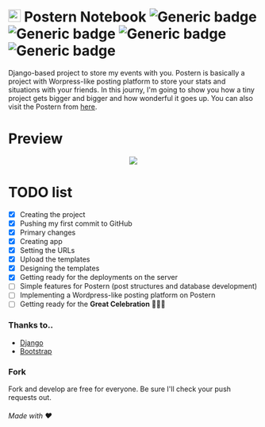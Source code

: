 # <span><img src="https://lnxpy.pythonanywhere.com/static/post/files/fav.png" width="25px"></span> Postern Notebook ![Generic badge](https://img.shields.io/badge/Build-inprogress-<COLOR>.svg) ![Generic badge](https://img.shields.io/badge/License-MIT-orange.svg) ![Generic badge](https://img.shields.io/badge/Language-python-yellow.svg) ![Generic badge](https://img.shields.io/badge/Framework-Django-green.svg)

Django-based project to store my events with you. Postern is basically a project with Worpress-like posting platform to store your stats and situations with your friends. In this journy, I'm going to show you how a tiny project gets bigger and bigger and how wonderful it goes up. You can also visit the Postern from [here](lnxpy.pythonanywhere.com).

# Preview
<center><img src="https://lh6.googleusercontent.com/n7YFYLgS9U7XdlFXL3qm_XqqT9WSQPfga-WgmKZFTclAOAQKlt-AU1ma_VTsAXda9fcKv6ywBGHrZZ_qa5y4=w1366-h633-rw">
</center>

# TODO list
- [x] Creating the project
- [x] Pushing my first commit to GitHub
- [x] Primary changes
- [x] Creating app
- [x] Setting the URLs
- [x] Upload the templates
- [x] Designing the templates
- [x] Getting ready for the deployments on the server
- [ ] Simple features for Postern (post structures and database development)
- [ ] Implementing a Wordpress-like posting platform on Postern
- [ ] Getting ready for the **Great Celebration** 🎉🍰🥳

### Thanks to..
* [Django](https://djangoproject.com)
* [Bootstrap](https://getbootstrap.com/)

### Fork
Fork and develop are free for everyone. Be sure I'll check your push requests out.

###### Made with ❤
